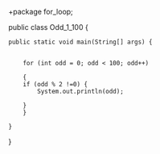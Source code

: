 +package for_loop;

public class Odd_1_100 {

	public static void main(String[] args) {

		
		for (int odd = 0; odd < 100; odd++) 
		
		{
		if (odd % 2 !=0) {
			System.out.println(odd);
			
		}	
		}

	}

}
